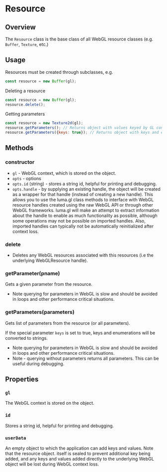 # Resource

## Overview

The `Resource` class is the base class of all WebGL resource classes (e.g. `Buffer`, `Texture`, etc.)

## Usage

Resources must be created through subclasses, e.g.

```js
const resource = new Buffer(gl);
```

Deleting a resource

```js
const resource = new Buffer(gl);
resource.delete();
```

Getting parameters

```js
const resource = new Texture2d(gl);
resource.getParameters(); // Returns object with values keyed by GL constants.
resource.getParameters({keys: true}); // Returns object with keys and enum values converted to strings.
```

## Methods

### constructor

- `gl` - WebGL context, which is stored on the object.
- `opts` - options
- `opts.id` (string) - stores a string id, helpful for printing and debugging.
- `opts.handle` - by supplying an existing handle, the object will be created
  as a wrapper for that handle (instead of creating a new handle). This
  allows you to use the luma.gl class methods to interface with WebGL resource
  handles created using the raw WebGL API or through other WebGL frameworks.
  luma.gl will make an attempt to extract information about the handle to
  enable as much functionality as possible, although some operations may
  not be possible on imported handles. Also, imported handles can
  typically not be automatically reinitialized after context loss.

### delete

- Deletes any WebGL resources associated with this resources (i.e the underlying WebGLResource handle).

### getParameter(pname)

Gets a given parameter from the resource.

- Note querying for parameters in WebGL is slow and should be avoided in loops and other performance critical situations.

### getParameters(parameters)

Gets list of parameters from the resource (or all parameters).

If the special parameter `keys` is set to true, keys and enumerations will be converted to strings.

- Note querying for parameters in WebGL is slow and should be avoided in loops and other performance critical situations.
- Note - querying without parameters returns all parameters. This can be useful during debugging.

## Properties

### `gl`

The WebGL context is stored on the object.

### `id`

Stores a string id, helpful for printing and debugging.

### `userData`

An empty object to which the application can add keys and values. Note that
the resource object. itself is sealed to prevent additional key being added,
and any keys and values added directly to the underlying WebGL object will
be lost during WebGL context loss.
